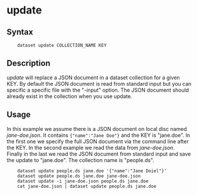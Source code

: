 
update
======

Syntax
------

~~~shell
    dataset update COLLECTION_NAME KEY
~~~

Description
-----------

_update_ will replace a JSON document in a dataset collection for 
a given KEY.  By default the JSON document is read from standard 
input but you can specific a specific file with the "-input" 
option. The JSON document should already exist in the collection
when you use update.


Usage
------

In this example we assume there is a JSON document on local disc 
named _jane-doe.json_. It contains `{"name":"Jane Doe"}` and the 
KEY is "jane.doe". In the first one we specify the full JSON document 
via the command line after the KEY.  In the second example we read the 
data from _jane-doe.json_. Finally in the last we read the JSON 
document from standard input and save the update to "jane.doe".
The collection name is "people.ds".

~~~shell
    dataset update people.ds jane.doe '{"name":"Jane Doiel"}'
    dataset update people.ds jane.doe jane-doe.json
    dataset update -i jane-doe.json people.ds jane.doe
    cat jane-doe.json | dataset update people.ds jane.doe
~~~

